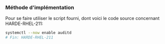 ### Méthode d'implémentation
Pour se faire utiliser le script fourni, dont voici le code source concernant HARDE-RHEL-211:
```bash
systemctl --now enable auditd
# Fin: HARDE-RHEL-211
```

